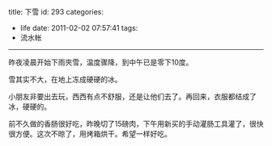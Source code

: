 title: 下雪
id: 293
categories:
  - life
date: 2011-02-02 07:57:41
tags:
  - 流水帐
---

昨夜凌晨开始下雨夾雪，温度骤降，到中午已是零下10度。

雪其实不大，在地上冻成硬硬的冰。

小朋友非要出去玩，西西有点不舒服，还是让他们去了。再回来，衣服都结成了冰，硬硬的。

前不久做的香肠很好吃，昨晚切了15磅肉，下午用新买的手动灌肠工具灌了，很快很方便。这次不晾了，用烤箱烘干。希望一样好吃。


